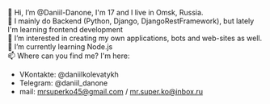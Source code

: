 👋 Hi, I’m @Daniil-Danone, I'm 17 and I live in Omsk, Russia.  
🤔 I mainly do Backend (Python, Django, DjangoRestFramework), but lately I'm learning frontend development  
👀 I’m interested in creating my own applications, bots and web-sites as well.  
🌱 I’m currently learning Node.js  
📫 Where can you find me? I'm here:  
- VKontakte:  @daniilkolevatykh
- Telegram:   @daniil_danone
- mail: mrsuperko45@gmail.com / mr.super.ko@inbox.ru

<!---
Daniil-Danone/Daniil-Danone is a ✨ special ✨ repository because its `README.md` (this file) appears on your GitHub profile.
You can click the Preview link to take a look at your changes.
--->
